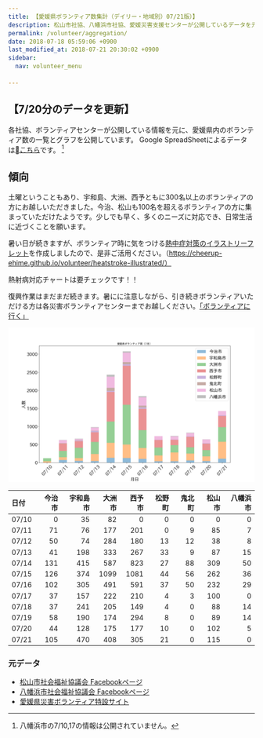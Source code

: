 ```yaml
---
title: 【愛媛県ボランティア数集計（デイリー・地域別）07/21版）】
description: 松山市社協、八幡浜市社協、愛媛災害支援センターが公開しているデータを元に、ボランティア数のグラフを作成・公開しています。
permalink: /volunteer/aggregation/
date: 2018-07-18 05:59:06 +0900
last_modified_at: 2018-07-21 20:30:02 +0900
sidebar:
  nav: volunteer_menu

---
```

## 【7/20分のデータを更新】

各社協、ボランティアセンターが公開している情報を元に、愛媛県内のボランティア数の一覧とグラフを公開しています。
Google SpreadSheetによるデータは[こちら](https://docs.google.com/spreadsheets/d/1h-GFHoNa55P96wu_HNbPk899eN4HZcnu1T9q4eag8Uc/edit#gid=0)です。 [^1]

## 傾向

土曜ということもあり、宇和島、大洲、西予ともに300名以上のボランティアの方にお越しいただきました。今治、松山も100名を超えるボランティアの方に集まっていただけたようです。少しでも早く、多くのニーズに対応でき、日常生活に近づくことを願います。

暑い日が続きますが、ボランティア時に気をつける[熱中症対策のイラストリーフレット](https://cheerup-ehime.github.io/volunteer/heatstroke-illustrated/)を作成しましたので、是非ご活用ください。（https://cheerup-ehime.github.io/volunteer/heatstroke-illustrated/）

熱射病対応チャートは要チェックです！！

復興作業はまだまだ続きます。暑にに注意しながら、引き続きボランティアいただける方は各災害ボランティアセンターまでお越しください。[「ボランティアに行く」](https://cheerup-ehime.github.io/volunteer/)

![愛媛県内ボランティア数（日次）](/assets/images/volunteer_count.png)

[^1]: 八幡浜市の7/10,17の情報は公開されていません。


| 日付   |   今治市 |   宇和島市 |   大洲市 |   西予市 |   松野町 |   鬼北町 |   松山市 |   八幡浜市 |
|:-------|---------:|-----------:|---------:|---------:|---------:|---------:|---------:|-----------:|
| 07/10  |        0 |         35 |       82 |        0 |        0 |        0 |        0 |          0 |
| 07/11  |       71 |         76 |      177 |      201 |        0 |        9 |       85 |          7 |
| 07/12  |       50 |         74 |      284 |      180 |       13 |       12 |       38 |          8 |
| 07/13  |       41 |        198 |      333 |      267 |       33 |        9 |       87 |         15 |
| 07/14  |      131 |        415 |      587 |      823 |       27 |       88 |      309 |         50 |
| 07/15  |      126 |        374 |     1099 |     1081 |       44 |       56 |      262 |         36 |
| 07/16  |      102 |        305 |      491 |      591 |       37 |       50 |      232 |         29 |
| 07/17  |       37 |        157 |      222 |      210 |        4 |        3 |      100 |          0 |
| 07/18  |       37 |        241 |      205 |      149 |        4 |        0 |       88 |         14 |
| 07/19  |       58 |        190 |      174 |      294 |        8 |        0 |       89 |         14 |
| 07/20  |       44 |        128 |      175 |      177 |       10 |        0 |      102 |          5 |
| 07/21  |      105 |        470 |      408 |      305 |       21 |        0 |      115 |          0 |

### 元データ

- [松山市社会福祉協議会 Facebookページ](https://www.facebook.com/matsuyama.wel/)
- [八幡浜市社会福祉協議会 Facebookページ](https://www.facebook.com/ywthm.syakyo/)
- [愛媛県災害ボランティア特設サイト](https://ehimesvc.jp/)
